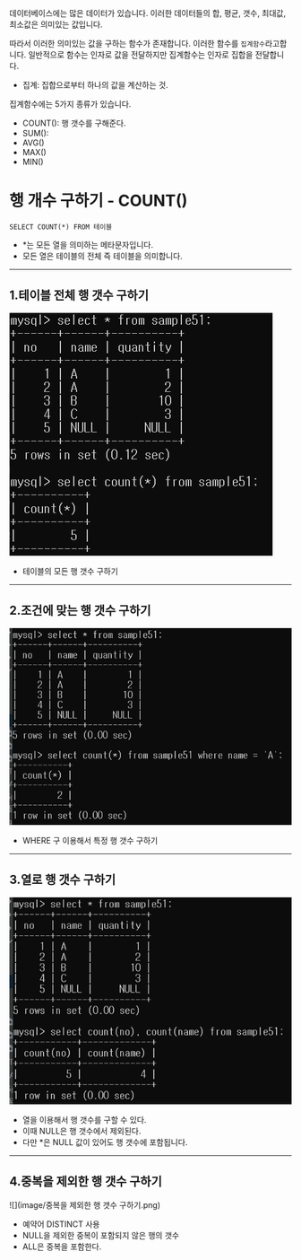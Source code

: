 
데이터베이스에는 많은 데이터가 있습니다. 이러한 데이터들의 합, 평균, 
갯수, 최대값, 최소값은 의미있는 값입니다.

따라서 이러한 의미있는 값을 구하는 함수가 존재합니다. 이러한 함수를 `집계함수`라고합니다.
일반적으로 함수는 인자로 값을 전달하지만 집계함수는 인자로 집합을 전달합니다.

- 집계: 집합으로부터 하나의 값을 계산하는 것.

집계함수에는 5가지 종류가 있습니다.
- COUNT(): 행 갯수를 구해준다.
- SUM(): 
- AVG()
- MAX()
- MIN()

# 행 개수 구하기 - COUNT()
```mysql
SELECT COUNT(*) FROM 테이블
```

- *는 모든 열을 의미하는 메타문자입니다.
- 모든 열은 테이블의 전체 즉 테이블을 의미합니다.

---

## 1.테이블 전체 행 갯수 구하기

![](image/행갯수구하기.png)

- 테이블의 모든 행 갯수 구하기

---

## 2.조건에 맞는 행 갯수 구하기

![](image/특정행구하기.png)

- WHERE 구 이용해서 특정 행 갯수 구하기

---

## 3.열로 행 갯수 구하기

![](image/열로행갯수구하기.png)

- 열을 이용해서 행 갯수를 구할 수 있다.
- 이때 NULL은 행 갯수에서 제외된다.
- 다만 *은 NULL 값이 있어도 행 갯수에 포함됩니다.

---

## 4.중복을 제외한 행 갯수 구하기

![](image/중복을 제외한 행 갯수 구하기.png)

- 예약어 DISTINCT 사용
- NULL을 제외한 중복이 포함되지 않은 행의 갯수
- ALL은 중복을 포함한다.

